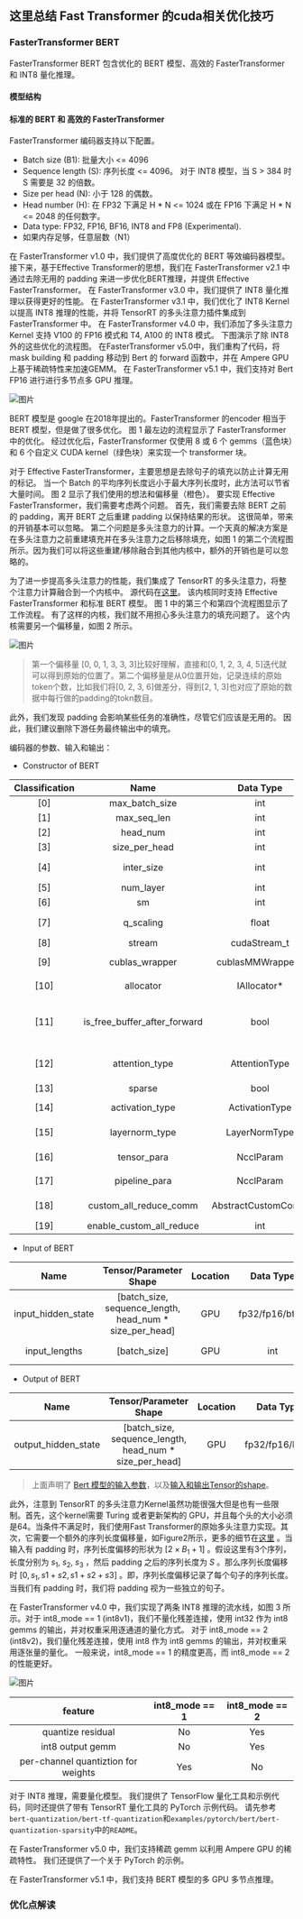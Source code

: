 ## 这里总结 Fast Transformer 的cuda相关优化技巧

### FasterTransformer BERT


FasterTransformer BERT 包含优化的 BERT 模型、高效的 FasterTransformer 和 INT8 量化推理。

#### 模型结构

#### 标准的 BERT 和 高效的 FasterTransformer

FasterTransformer 编码器支持以下配置。
- Batch size (B1): 批量大小 <= 4096
- Sequence length (S): 序列长度 <= 4096。 对于 INT8 模型，当 S > 384 时 S 需要是 32 的倍数。
- Size per head (N): 小于 128 的偶数。
- Head number (H): 在 FP32 下满足 H * N <= 1024 或在 FP16 下满足 H * N <= 2048 的任何数字。
- Data type: FP32, FP16, BF16, INT8 and FP8 (Experimental).
- 如果内存足够，任意层数（N1）

在 FasterTransformer v1.0 中，我们提供了高度优化的 BERT 等效编码器模型。 接下来，基于Effective Transformer的思想，我们在  FasterTransformer v2.1 中通过去除无用的 padding 来进一步优化BERT推理，并提供 Effective FasterTransformer。 在 FasterTransformer v3.0 中，我们提供了 INT8 量化推理以获得更好的性能。 在 FasterTransformer v3.1 中，我们优化了 INT8 Kernel 以提高 INT8 推理的性能，并将 TensorRT 的多头注意力插件集成到 FasterTransformer 中。 在 FasterTransformer v4.0 中，我们添加了多头注意力 Kernel 支持 V100 的  FP16 模式和 T4, A100 的 INT8 模式。 下图演示了除 INT8 外的这些优化的流程图。 在FasterTransformer v5.0中，我们重构了代码，将 mask building 和 padding 移动到 Bert 的 forward 函数中，并在 Ampere GPU 上基于稀疏特性来加速GEMM。 在 FasterTransformer v5.1 中，我们支持对 Bert FP16 进行进行多节点多 GPU 推理。

![图片](https://user-images.githubusercontent.com/35585791/214251375-4c7baf5a-6cfa-4965-a0b5-c346f1ca4494.png)


BERT 模型是 google 在2018年提出的。FasterTransformer 的encoder 相当于 BERT 模型，但是做了很多优化。 图 1 最左边的流程显示了 FasterTransformer 中的优化。 经过优化后，FasterTransformer 仅使用 8 或 6 个 gemms（蓝色块）和 6 个自定义 CUDA kernel（绿色块）来实现一个 transformer 块。

对于 Effective FasterTransformer，主要思想是去除句子的填充以防止计算无用的标记。 当一个 Batch 的平均序列长度远小于最大序列长度时，此方法可以节省大量时间。 图 2 显示了我们使用的想法和偏移量（橙色）。 要实现 Effective FasterTransformer，我们需要考虑两个问题。 首先，我们需要去除 BERT 之前的 padding，离开 BERT 之后重建 padding 以保持结果的形状。 这很简单，带来的开销基本可以忽略。 第二个问题是多头注意力的计算。一个天真的解决方案是在多头注意力之前重建填充并在多头注意力之后移除填充，如图 1 的第二个流程图所示。因为我们可以将这些重建/移除融合到其他内核中，额外的开销也是可以忽略的。

为了进一步提高多头注意力的性能，我们集成了 TensorRT 的多头注意力，将整个注意力计算融合到一个内核中。 源代码在[这里](https://github.com/NVIDIA/TensorRT/tree/master/plugin/bertQKVToContextPlugin)。 该内核同时支持 Effective FasterTransformer 和标准 BERT 模型。 图 1 中的第三个和第四个流程图显示了工作流程。 有了这样的内核，我们就不用担心多头注意力的填充问题了。 这个内核需要另一个偏移量，如图 2 所示。

![图片](https://user-images.githubusercontent.com/35585791/214252591-4d71c23a-a7db-4e98-a983-354471d509a3.png)

> 第一个偏移量 [0, 0, 1, 3, 3, 3]比较好理解，直接和[0, 1, 2, 3, 4, 5]迭代就可以得到原始的位置了。第二个偏移量是从0位置开始，记录连续的原始token个数，比如我们将[0, 2, 3, 6]做差分，得到[2, 1, 3]也对应了原始的数据中每行做的padding的tokn数目。

此外，我们发现 padding 会影响某些任务的准确性，尽管它们应该是无用的。 因此，我们建议删除下游任务最终输出中的填充。

编码器的参数、输入和输出：

* Constructor of BERT

| Classification |             Name             |     Data Type      |                                                                                                            Description                                                                                                            |
| :------------: | :--------------------------: | :----------------: | :-------------------------------------------------------------------------------------------------------------------------------------------------------------------------------------------------------------------------------: |
|      [0]       |        max_batch_size        |        int         |                                                                                                   **Deprecated, move to input**                                                                                                   |
|      [1]       |         max_seq_len          |        int         |                                                                                                   **Deprecated, move to input**                                                                                                   |
|      [2]       |           head_num           |        int         |                                                                                                Head number for model configuration                                                                                                |
|      [3]       |        size_per_head         |        int         |                                                                                               Size per head for model configuration                                                                                               |
|      [4]       |          inter_size          |        int         |                                                                     The inter size of feed forward network. It is often set to 4 * head_num * size_per_head.                                                                      |
|      [5]       |          num_layer           |        int         |                                                                                       Number of transformer layers for model configuration                                                                                        |
|      [6]       |              sm              |        int         |                                                                                                    The compute capacity of GPU                                                                                                    |
|      [7]       |          q_scaling           |       float        |                                                                          It is used to scale the query before the batch multiplication of query and key                                                                           |
|      [8]       |            stream            |    cudaStream_t    |                                                                                                            CUDA stream                                                                                                            |
|      [9]       |        cublas_wrapper        |  cublasMMWrapper*  |                                                                  Pointer of cuBLAS wrapper, which is declared in `src/fastertransformer/utils/cublasMMWrapper.h`                                                                  |
|      [10]      |          allocator           |    IAllocator*     |                                                                    Pointer of memory allocator, which is declared in `src/fastertransformer/utils/allocator.h`                                                                    |
|      [11]      | is_free_buffer_after_forward |        bool        | If setting to be `true`, FasterTransformer will allocate buffer before forward, and free buffer after forward. When the allocator is based on memory pool, setting to `true` may help reducing the memory usage during inference. |
|      [12]      |        attention_type        |   AttentionType    |                                      Determine fusing the attention or not, remove padding or not, which is declared in `src/fastertransformer/layers/attention_layers/BaseAttentionLayer.h`                                      |
|      [13]      |            sparse            |        bool        |                                                                                            Is using sparsity. **Experimental feature**                                                                                            |
|      [14]      |       activation_type        |   ActivationType   |                                                         Determine the activation in FFN, which is declared in `src/fastertransformer/layers/attention_layers/FfnLayer.h`                                                          |
|      [15]      |        layernorm_type        |   LayerNormType    |                                                     Determine using pre-layernorm or post-layernorm, which is declared in `src/fastertransformer/kernels/layernorm_kernels.h`                                                     |
|      [16]      |         tensor_para          |     NcclParam      |                                                                   Tensor Parallel information, which is declared in `src/fastertransformer/utils/nccl_utils.h`                                                                    |
|      [17]      |        pipeline_para         |     NcclParam      |                                                                  Pipeline Parallel information, which is declared in `src/fastertransformer/utils/nccl_utils.h`                                                                   |
|      [18]      |    custom_all_reduce_comm    | AbstractCustomComm |                                                Custom all reduction communication for custom all reduction in model parallelism. It is only supported in 8-way tensor parallelism                                                 |
|      [19]      |   enable_custom_all_reduce   |        int         |                                                                                           Flag of enabling custom all reduction or not                                                                                            |

* Input of BERT

|        Name        |                 Tensor/Parameter Shape                  | Location |   Data Type    |            Description            |
| :----------------: | :-----------------------------------------------------: | :------: | :------------: | :-------------------------------: |
| input_hidden_state | [batch_size, sequence_length, head_num * size_per_head] |   GPU    | fp32/fp16/bf16 |  The input of transformer layer   |
|   input_lengths    |                      [batch_size]                       |   GPU    |      int       | The lengths of input_hidden_state |

* Output of BERT

|        Name         |                 Tensor/Parameter Shape                  | Location |   Data Type    |           Description           |
| :-----------------: | :-----------------------------------------------------: | :------: | :------------: | :-----------------------------: |
| output_hidden_state | [batch_size, sequence_length, head_num * size_per_head] |   GPU    | fp32/fp16/bf16 | The output of transformer layer  |

> 上面声明了 [Bert 模型的输入参数](https://github.com/NVIDIA/FasterTransformer/blob/main/src/fastertransformer/models/bert/Bert.h#L85)，以及[输入和输出Tensor的shape](https://github.com/NVIDIA/FasterTransformer/blob/main/src/fastertransformer/models/bert/Bert.h#L127)。

此外，注意到 TensorRT 的多头注意力Kernel虽然功能很强大但是也有一些限制。首先，这个kernel需要 Turing 或者更新架构的 GPU，并且每个头的大小必须是64。当条件不满足时，我们使用Fast Transformer的原始多头注意力实现。其次，它需要一个额外的序列长度偏移量，如Figure2所示，更多的细节在[这里](https://github.com/NVIDIA/TensorRT/tree/release/7.2/plugin/embLayerNormPlugin) 。当输入有 padding 时，序列长度偏移的形状为 $[2 \times B_1 +1]$ 。假设这里有3个序列，长度分别为 $s_1$, $s_2$, $s_3$ ，然后 padding 之后的序列长度为 $S$ 。那么序列长度偏移时 $[0, s_1, s1+s2, s1+s2+s3]$ 。即，序列长度偏移记录了每个句子的序列长度。 当我们有 padding 时，我们将 padding 视为一些独立的句子。


在 FasterTransformer v4.0 中，我们实现了两条 INT8 推理的流水线，如图 3 所示。对于 int8_mode == 1 (int8v1)，我们不量化残差连接，使用 int32 作为 int8 gemms 的输出，并对权重采用逐通道的量化方式。 对于 int8_mode == 2 (int8v2)，我们量化残差连接，使用 int8 作为 int8 gemms 的输出，并对权重采用逐张量的量化。 一般来说，int8_mode == 1 的精度更高，而 int8_mode == 2 的性能更好。

![图片](https://user-images.githubusercontent.com/35585791/214326474-12581f25-b921-4ba3-88b6-d9dca62f4e14.png)

|               feature               | int8_mode == 1 | int8_mode == 2 |
| :---------------------------------: | :------------: | :------------: |
|          quantize residual          |       No       |      Yes       |
|          int8 output gemm           |       No       |      Yes       |
| per-channel quantiztion for weights |      Yes       |       No       |

对于 INT8 推理，需要量化模型。 我们提供了 TensorFlow 量化工具和示例代码，同时还提供了带有 TensorRT 量化工具的 PyTorch 示例代码。 请先参考`bert-quantization/bert-tf-quantization`和`examples/pytorch/bert/bert-quantization-sparsity`中的`README`。

在 FasterTransformer v5.0 中，我们支持稀疏 gemm 以利用 Ampere GPU 的稀疏特性。 我们还提供了一个关于 PyTorch 的示例。

在 FasterTransformer v5.1 中，我们支持 BERT 模型的多 GPU 多节点推理。

### 优化点解读

